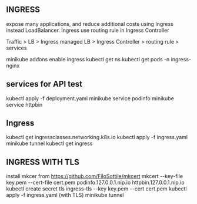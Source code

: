 ## INGRESS
expose many applications, and reduce additional costs using Ingress instead LoadBalancer.
Ingress use routing rule in Ingress Controller

Traffic > LB > Ingress managed LB > Ingress Controller > routing rule > services

minikube addons enable ingress
kubectl get ns
kubectl get pods -n ingress-nginx

## services for  API test
kubectl apply -f deployment.yaml
minikube service podinfo
minikube service httpbin

## Ingress
kubectl get ingressclasses.networking.k8s.io
kubectl apply -f ingress.yaml
minikube tunnel
kubectl get ingress

## INGRESS WITH TLS
install mkcer from https://github.com/FiloSottile/mkcert
mkcert --key-file key.pem --cert-file cert.pem podinfo.127.0.0.1.nip.io httpbin.127.0.0.1.nip.io
kubectl create secret tls ingress-tls --key key.pem --cert cert.pem
kubectl apply -f ingress.yaml (with TLS)
minikube tunnel